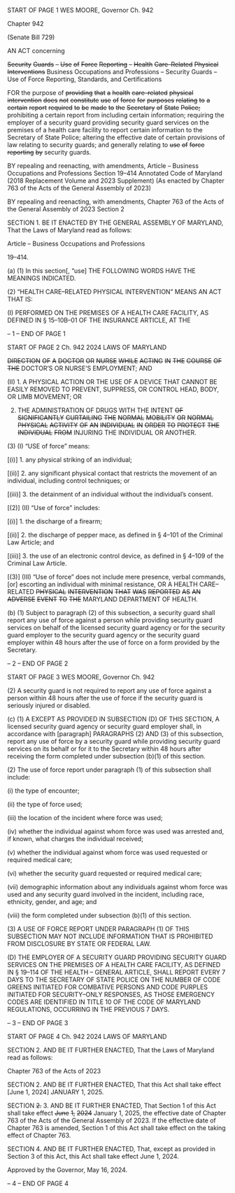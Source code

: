 START OF PAGE 1
WES MOORE, Governor Ch. 942

Chapter 942

(Senate Bill 729)

AN ACT concerning

~~Security~~ ~~Guards~~ ~~–~~ ~~Use~~ ~~of~~ ~~Force~~ ~~Reporting~~ ~~–~~ ~~Health~~ ~~Care–Related~~ ~~Physical~~
~~Interventions~~
Business Occupations and Professions – Security Guards – Use of Force
Reporting, Standards, and Certifications

FOR the purpose of ~~providing~~ ~~that~~ ~~a~~ ~~health~~ ~~care–related~~ ~~physical~~ ~~intervention~~ ~~does~~ ~~not~~
~~constitute~~ ~~use~~ ~~of~~ ~~force~~ ~~for~~ ~~purposes~~ ~~relating~~ ~~to~~ ~~a~~ ~~certain~~ ~~report~~ ~~required~~ ~~to~~ ~~be~~ ~~made~~
~~to~~ ~~the~~ ~~Secretary~~ ~~of~~ ~~State~~ ~~Police;~~ prohibiting a certain report from including certain
information; requiring the employer of a security guard providing security guard
services on the premises of a health care facility to report certain information to the
Secretary of State Police; altering the effective date of certain provisions of law
relating to security guards; and generally relating to ~~use~~ ~~of~~ ~~force~~ ~~reporting~~ ~~by~~
security guards.

BY repealing and reenacting, with amendments,
Article – Business Occupations and Professions
Section 19–414
Annotated Code of Maryland
(2018 Replacement Volume and 2023 Supplement)
(As enacted by Chapter 763 of the Acts of the General Assembly of 2023)

BY repealing and reenacting, with amendments,
Chapter 763 of the Acts of the General Assembly of 2023
Section 2

SECTION 1. BE IT ENACTED BY THE GENERAL ASSEMBLY OF MARYLAND,
That the Laws of Maryland read as follows:

Article – Business Occupations and Professions

19–414.

(a) (1) In this section[, “use] THE FOLLOWING WORDS HAVE THE
MEANINGS INDICATED.

(2) “HEALTH CARE–RELATED PHYSICAL INTERVENTION” MEANS AN
ACT THAT IS:

(I) PERFORMED ON THE PREMISES OF A HEALTH CARE
FACILITY, AS DEFINED IN § 15–10B–01 OF THE INSURANCE ARTICLE, AT THE

– 1 –
END OF PAGE 1

START OF PAGE 2
Ch. 942 2024 LAWS OF MARYLAND

~~DIRECTION~~ ~~OF~~ ~~A~~ ~~DOCTOR~~ ~~OR~~ ~~NURSE~~ ~~WHILE~~ ~~ACTING~~ ~~IN~~ ~~THE~~ ~~COURSE~~ ~~OF~~ ~~THE~~
DOCTOR’S OR NURSE’S EMPLOYMENT; AND

(II) 1. A PHYSICAL ACTION OR THE USE OF A DEVICE THAT
CANNOT BE EASILY REMOVED TO PREVENT, SUPPRESS, OR CONTROL HEAD, BODY,
OR LIMB MOVEMENT; OR

2. THE ADMINISTRATION OF DRUGS WITH THE INTENT
~~OF~~ ~~SIGNIFICANTLY~~ ~~CURTAILING~~ ~~THE~~ ~~NORMAL~~ ~~MOBILITY~~ ~~OR~~ ~~NORMAL~~ ~~PHYSICAL~~
~~ACTIVITY~~ ~~OF~~ ~~AN~~ ~~INDIVIDUAL~~ ~~IN~~ ~~ORDER~~ ~~TO~~ ~~PROTECT~~ ~~THE~~ ~~INDIVIDUAL~~ ~~FROM~~
INJURING THE INDIVIDUAL OR ANOTHER.

(3) (I) “USE of force” means:

[(i)] 1. any physical striking of an individual;

[(ii)] 2. any significant physical contact that restricts the
movement of an individual, including control techniques; or

[(iii)] 3. the detainment of an individual without the individual’s
consent.

[(2)] (II) “Use of force” includes:

[(i)] 1. the discharge of a firearm;

[(ii)] 2. the discharge of pepper mace, as defined in § 4–101 of the
Criminal Law Article; and

[(iii)] 3. the use of an electronic control device, as defined in §
4–109 of the Criminal Law Article.

[(3)] (III) “Use of force” does not include mere presence, verbal commands,
[or] escorting an individual with minimal resistance, OR A HEALTH CARE–RELATED
~~PHYSICAL~~ ~~INTERVENTION~~ ~~THAT~~ ~~WAS~~ ~~REPORTED~~ ~~AS~~ ~~AN~~ ~~ADVERSE~~ ~~EVENT~~ ~~TO~~ ~~THE~~
MARYLAND DEPARTMENT OF HEALTH.

(b) (1) Subject to paragraph (2) of this subsection, a security guard shall report
any use of force against a person while providing security guard services on behalf of the
licensed security guard agency or for the security guard employer to the security guard
agency or the security guard employer within 48 hours after the use of force on a form
provided by the Secretary.

– 2 –
END OF PAGE 2

START OF PAGE 3
WES MOORE, Governor Ch. 942

(2) A security guard is not required to report any use of force against a
person within 48 hours after the use of force if the security guard is seriously injured or
disabled.

(c) (1) A EXCEPT AS PROVIDED IN SUBSECTION (D) OF THIS SECTION, A
licensed security guard agency or security guard employer shall, in accordance with
[paragraph] PARAGRAPHS (2) AND (3) of this subsection, report any use of force by a
security guard while providing security guard services on its behalf or for it to the Secretary
within 48 hours after receiving the form completed under subsection (b)(1) of this section.

(2) The use of force report under paragraph (1) of this subsection shall
include:

(i) the type of encounter;

(ii) the type of force used;

(iii) the location of the incident where force was used;

(iv) whether the individual against whom force was used was
arrested and, if known, what charges the individual received;

(v) whether the individual against whom force was used requested
or required medical care;

(vi) whether the security guard requested or required medical care;

(vii) demographic information about any individuals against whom
force was used and any security guard involved in the incident, including race, ethnicity,
gender, and age; and

(viii) the form completed under subsection (b)(1) of this section.

(3) A USE OF FORCE REPORT UNDER PARAGRAPH (1) OF THIS
SUBSECTION MAY NOT INCLUDE INFORMATION THAT IS PROHIBITED FROM
DISCLOSURE BY STATE OR FEDERAL LAW.

(D) THE EMPLOYER OF A SECURITY GUARD PROVIDING SECURITY GUARD
SERVICES ON THE PREMISES OF A HEALTH CARE FACILITY, AS DEFINED IN § 19–114
OF THE HEALTH – GENERAL ARTICLE, SHALL REPORT EVERY 7 DAYS TO THE
SECRETARY OF STATE POLICE ON THE NUMBER OF CODE GREENS INITIATED FOR
COMBATIVE PERSONS AND CODE PURPLES INITIATED FOR SECURITY–ONLY
RESPONSES, AS THOSE EMERGENCY CODES ARE IDENTIFIED IN TITLE 10 OF THE
CODE OF MARYLAND REGULATIONS, OCCURRING IN THE PREVIOUS 7 DAYS.

– 3 –
END OF PAGE 3

START OF PAGE 4
Ch. 942 2024 LAWS OF MARYLAND

SECTION 2. AND BE IT FURTHER ENACTED, That the Laws of Maryland read
as follows:

Chapter 763 of the Acts of 2023

SECTION 2. AND BE IT FURTHER ENACTED, That this Act shall take effect
[June 1, 2024] JANUARY 1, 2025.

SECTION ~~2.~~ 3. AND BE IT FURTHER ENACTED, That Section 1 of this Act shall
take effect ~~June~~ ~~1,~~ ~~2024~~ January 1, 2025, the effective date of Chapter 763 of the Acts of
the General Assembly of 2023. If the effective date of Chapter 763 is amended, Section 1 of
this Act shall take effect on the taking effect of Chapter 763.

SECTION 4. AND BE IT FURTHER ENACTED, That, except as provided in Section
3 of this Act, this Act shall take effect June 1, 2024.

Approved by the Governor, May 16, 2024.

– 4 –
END OF PAGE 4